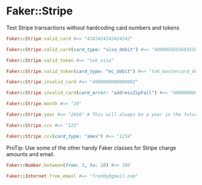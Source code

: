 # Faker::Stripe

Test Stripe transactions without hardcoding card numbers and tokens

```ruby
Faker::Stripe.valid_card #=> "4242424242424242"

Faker::Stripe.valid_card(card_type: "visa_debit") #=> "4000056655665556"

Faker::Stripe.valid_token #=> "tok_visa"

Faker::Stripe.valid_token(card_type: "mc_debit") #=> "tok_mastercard_debit"

Faker::Stripe.invalid_card #=> "4000000000000002"

Faker::Stripe.invalid_card(card_error: "addressZipFail") #=> "4000000000000010"

Faker::Stripe.month #=> "10"

Faker::Stripe.year #=> "2018" # This will always be a year in the future

Faker::Stripe.ccv #=> "123"

Faker::Stripe.ccv(card_type: "amex") #=> "1234"
```

ProTip:
Use some of the other handy Faker classes for Stripe charge amounts and email.

```ruby
Faker::Number.between(from: 3, to: 10) #=> 100

Faker::Internet.free_email #=> "freddy@gmail.com"
```
